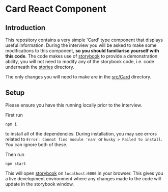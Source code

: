 # Card React Component

## Introduction

This repository contains a very simple 'Card' type component that displays useful information. During the interview you will be asked to make some modifications to this component, **so you should familiarise yourself with this code**. The code makes use of [storybook](https://storybook.js.org/) to provide a demonstration ability, you will not need to modify any of the storybook code, i.e. code underneath the [stories](./stories) directory.

The only changes you will need to make are in the [src/Card](./src/Card) directory.

## Setup
Please ensure you have this running locally prior to the interview.

First run
```
npm i
```
to install all of the dependencies. During installation, you may see errors related to `Error: Cannot find module 'nan'` or `husky > Failed to install`. You can ignore both of these.

Then run 
```
npm start
```
This will open [storybook](https://storybook.js.org/) on `localhost:6006` in your browser. This gives you a live development environment where any changes made to the code will update in the storybook window.
